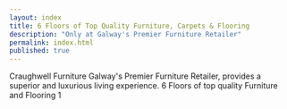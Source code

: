 ```yaml
---
layout: index
title: 6 Floors of Top Quality Furniture, Carpets & Flooring
description: "Only at Galway's Premier Furniture Retailer"
permalink: index.html
published: true
---
```



Craughwell Furniture Galway's Premier Furniture Retailer,  provides a superior and luxurious living experience.  6 Floors of top quality Furniture and Flooring 1
